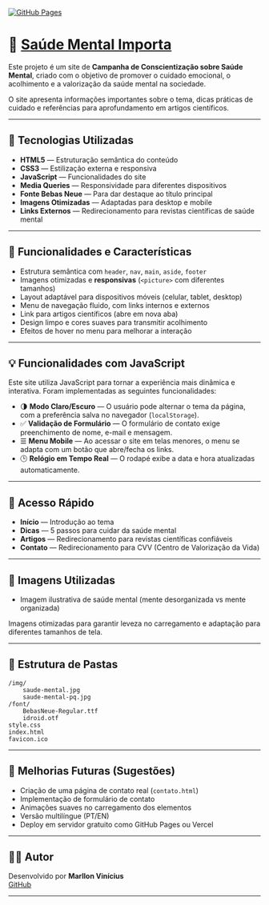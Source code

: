 [![GitHub Pages](https://img.shields.io/badge/GitHub%20Pages-Deploy-green?style=flat&logo=github)]([https://marllonvinicius0.github.io/Projeto-01/](https://marllonvinicius0.github.io/Projeto-01/))
 
# 🧠 [Saúde Mental Importa]([https://marllonvinicius0.github.io/Projeto-01/](https://marllonvinicius0.github.io/Projeto-01/))

Este projeto é um site de **Campanha de Conscientização sobre Saúde Mental**, criado com o objetivo de promover o cuidado emocional, o acolhimento e a valorização da saúde mental na sociedade.

O site apresenta informações importantes sobre o tema, dicas práticas de cuidado e referências para aprofundamento em artigos científicos.

---

## 📁 Tecnologias Utilizadas

- **HTML5** — Estruturação semântica do conteúdo
- **CSS3** — Estilização externa e responsiva
- **JavaScript** — Funcionalidades do site
- **Media Queries** — Responsividade para diferentes dispositivos
- **Fonte Bebas Neue** — Para dar destaque ao título principal
- **Imagens Otimizadas** — Adaptadas para desktop e mobile
- **Links Externos** — Redirecionamento para revistas científicas de saúde mental

---

## 🎨 Funcionalidades e Características

- Estrutura semântica com `header`, `nav`, `main`, `aside`, `footer`
- Imagens otimizadas e **responsivas** (`<picture>` com diferentes tamanhos)
- Layout adaptável para dispositivos móveis (celular, tablet, desktop)
- Menu de navegação fluido, com links internos e externos
- Link para artigos científicos (abre em nova aba)
- Design limpo e cores suaves para transmitir acolhimento
- Efeitos de hover no menu para melhorar a interação

---

## 💡 Funcionalidades com JavaScript

Este site utiliza JavaScript para tornar a experiência mais dinâmica e interativa. Foram implementadas as seguintes funcionalidades:

- 🌗 **Modo Claro/Escuro** — O usuário pode alternar o tema da página, com a preferência salva no navegador (`localStorage`).
- ✅ **Validação de Formulário** — O formulário de contato exige preenchimento de nome, e-mail e mensagem.
- ☰ **Menu Mobile** — Ao acessar o site em telas menores, o menu se adapta com um botão que abre/fecha os links.
- 🕒 **Relógio em Tempo Real** — O rodapé exibe a data e hora atualizadas automaticamente.

---

## 🔗 Acesso Rápido

- **Início** — Introdução ao tema
- **Dicas** — 5 passos para cuidar da saúde mental
- **Artigos** — Redirecionamento para revistas científicas confiáveis
- **Contato** — Redirecionamento para CVV (Centro de Valorização da Vida)

---

## 📸 Imagens Utilizadas

- Imagem ilustrativa de saúde mental (mente desorganizada vs mente organizada)

Imagens otimizadas para garantir leveza no carregamento e adaptação para diferentes tamanhos de tela.

---

## 📂 Estrutura de Pastas

```
/img/
    saude-mental.jpg
    saude-mental-pq.jpg
/font/
    BebasNeue-Regular.ttf
    idroid.otf
style.css
index.html
favicon.ico
```

---

## 🚀 Melhorias Futuras (Sugestões)

- Criação de uma página de contato real (`contato.html`)
- Implementação de formulário de contato
- Animações suaves no carregamento dos elementos
- Versão multilíngue (PT/EN)
- Deploy em servidor gratuito como GitHub Pages ou Vercel

---


## 👨‍💻 Autor

Desenvolvido por **Marllon Vinícius**  
[GitHub](https://github.com/MarllonVinicius0)

---

